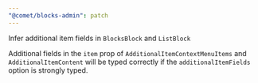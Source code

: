 ```yaml
---
"@comet/blocks-admin": patch
---
```


Infer additional item fields in `BlocksBlock` and `ListBlock`

Additional fields in the `item` prop of `AdditionalItemContextMenuItems` and `AdditionalItemContent` will be typed correctly if the `additionalItemFields` option is strongly typed.
